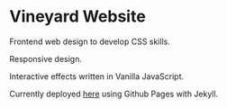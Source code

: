 # Vineyard Website

Frontend web design to develop CSS skills.

Responsive design.

Interactive effects written in Vanilla JavaScript.

Currently deployed [here](https://anjanalp.github.io/vineyard-website/) using
Github Pages with Jekyll.
